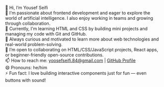 👋 Hi, I’m Yousef Seifi  
👀 I'm passionate about frontend development and eager to explore the world of artificial intelligence. I also enjoy working in teams and growing through collaboration.  
🌱 Currently, I'm learning HTML and CSS by building mini projects and managing my code with Git and GitHub.  
💬 Always curious and motivated to learn more about web technologies and real-world problem-solving.  
💞️ I’m open to collaborating on HTML/CSS/JavaScript projects, React apps, or beginner-friendly open-source contributions.  
📫 How to reach me: yoosefseifi.84@gmail.com | [GitHub Profile](https://github.com/Pdafnd112)  
😄 Pronouns: he/him  
⚡ Fun fact: I love building interactive components just for fun — even buttons with sound!
